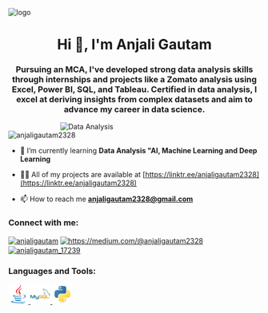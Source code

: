![logo](https://www.canva.com/design/DAGb6JmfQrE/qLYYXOTf6bAC-yxwXh0eqg/view?utm_content=DAGb6JmfQrE&utm_campaign=designshare&utm_medium=link2&utm_source=uniquelinks&utlId=h8922024f36 )
<h1 align="center">Hi 👋, I'm Anjali Gautam</h1>
<h3 align="center">Pursuing an MCA, I've developed strong data analysis skills through internships and projects like a Zomato analysis using Excel, Power BI, SQL, and Tableau. Certified in data analysis, I excel at deriving insights from complex datasets and aim to advance my career in data science.</h3>

<img align="right" alt="Data Analysis" width="400" src="https://digitalcreativemind.com/wp-content/uploads/2021/06/Analytics_amp_Data_Science.gif">


<p align="left"> <img src="https://komarev.com/ghpvc/?username=anjaligautam2328&label=Profile%20views&color=0e75b6&style=flat" alt="anjaligautam2328" /> </p>

- 🌱 I’m currently learning **Data Analysis "AI, Machine Learning and Deep Learning**

- 👨‍💻 All of my projects are available at [https://linktr.ee/anjaligautam2328](https://linktr.ee/anjaligautam2328)

- 📫 How to reach me **anjaligautam2328@gmail.com**

<h3 align="left">Connect with me:</h3>
<p align="left">
<a href="https://linkedin.com/in/anjaligautam" target="blank"><img align="center" src="https://raw.githubusercontent.com/rahuldkjain/github-profile-readme-generator/master/src/images/icons/Social/linked-in-alt.svg" alt="anjaligautam" height="30" width="40" /></a>
<a href="https://medium.com/https://medium.com/@anjaligautam2328" target="blank"><img align="center" src="https://raw.githubusercontent.com/rahuldkjain/github-profile-readme-generator/master/src/images/icons/Social/medium.svg" alt="https://medium.com/@anjaligautam2328" height="30" width="40" /></a>
<a href="https://discord.gg/anjaligautam_17239" target="blank"><img align="center" src="https://raw.githubusercontent.com/rahuldkjain/github-profile-readme-generator/master/src/images/icons/Social/discord.svg" alt="anjaligautam_17239" height="30" width="40" /></a>
</p>

<h3 align="left">Languages and Tools:</h3>
<p align="left"> <a href="https://www.java.com" target="_blank" rel="noreferrer"> <img src="https://raw.githubusercontent.com/devicons/devicon/master/icons/java/java-original.svg" alt="java" width="40" height="40"/> </a> <a href="https://www.mysql.com/" target="_blank" rel="noreferrer"> <img src="https://raw.githubusercontent.com/devicons/devicon/master/icons/mysql/mysql-original-wordmark.svg" alt="mysql" width="40" height="40"/> </a> <a href="https://www.python.org" target="_blank" rel="noreferrer"> <img src="https://raw.githubusercontent.com/devicons/devicon/master/icons/python/python-original.svg" alt="python" width="40" height="40"/> </a> </p>




<!--
**anjaligautam2328/anjaligautam2328** is a ✨ _special_ ✨ repository because its `README.md` (this file) appears on your GitHub profile.

Here are some ideas to get you started:

- 🔭 I’m currently working on ...
- 🌱 I’m currently learning ...
- 👯 I’m looking to collaborate on ...
- 🤔 I’m looking for help with ...
- 💬 Ask me about ...
- 📫 How to reach me: ...
- 😄 Pronouns: ...
- ⚡ Fun fact: ...
-->
